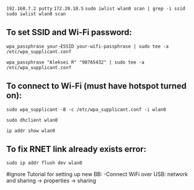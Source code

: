 `192.168.7.2 putty`
`172.20.10.5`
`sudo iwlist wlan0 scan | grep -i ssid`
`sudo iwlist wlan0 scan`

## To set SSID and Wi-Fi password:
`wpa_passphrase your-ESSID your-wifi-passphrase | sudo tee -a /etc/wpa_supplicant.conf`

`wpa_passphrase "Aleksei R" "98765432" | sudo tee -a /etc/wpa_supplicant.conf`


## To connect to Wi-Fi (must have hotspot turned on):
`sudo wpa_supplicant -B -c /etc/wpa_supplicant.conf -i wlan0`

`sudo dhclient wlan0`



`ip addr show wlan0`

## To fix RNET link already exists error:
`sudo ip addr flush dev wlan0`

#ignore
Tutorial for setting up new BB:
-Connect WiFi over USB: network and sharing -> properties -> sharing